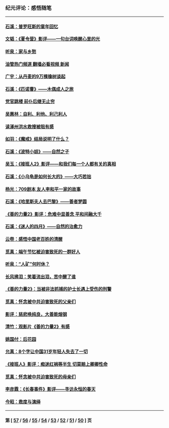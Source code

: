 ### 纪元评论：感悟随笔
---
#### [石溪：普罗旺斯的童年回忆](../../pages/nsc1035/n14079638.md?09290330) 
#### [文韬：《夏令营》影评——一句台词唤醒心里的光](../../pages/nsc1035/n14079107.md?09290330) 
#### [听泉：家与乡愁](../../pages/nsc1035/n14068482.md?09290330) 
#### [油管热门频道 翻墙必看视频 新闻](ok?09290330)
#### [广宇：从丹麦的9万棵橡树谈起](../../pages/nsc1035/n14061428.md?09290330) 
#### [石溪：《匹诺曹》——木偶成人之旅](../../pages/nsc1035/n14061424.md?09290330) 
#### [党官跳楼 前仆后继无止穷](../../pages/nsc1035/n14058175.md?09290330) 
#### [吴惠林：自利、利他、利己利人](../../pages/nsc1035/n14052459.md?09290330) 
#### [读涿州洪水救搜被阻有感](../../pages/nsc1035/n14049641.md?09290330) 
#### [如羽：《魔戒》结局说明了什么？](../../pages/nsc1035/n14048860.md?09290330) 
#### [石溪：《波特小姐》——自然之子](../../pages/nsc1035/n14048291.md?09290330) 
#### [吴玉：《接班人2》影评——和我们每一个人都有关的真相](../../pages/nsc1035/n14041114.md?09290330) 
#### [石溪：《小乌龟是如何长大的》——大巧若拙](../../pages/nsc1035/n14037479.md?09290330) 
#### [杨光：709剧本 友人李和平一家的故事](../../pages/nsc1035/n14032047.md?09290330) 
#### [石溪：《哈里斯夫人去巴黎》——善者梦圆](../../pages/nsc1035/n14031778.md?09290330) 
#### [《善的力量2》影评：危难中显善念 平和间融大千](../../pages/nsc1035/n14028390.md?09290330) 
#### [石溪：《迷人的四月》——自然的治愈力](../../pages/nsc1035/n14027049.md?09290330) 
#### [云卷：感悟中国老百姓的清醒](../../pages/nsc1035/n14025152.md?09290330) 
#### [觅真：端午节忆被迫害致死的一群好人](../../pages/nsc1035/n14020985.md?09290330) 
#### [听泉：“人矿”何时休？](../../pages/nsc1035/n14016609.md?09290330) 
#### [长风拂泪：笑着流出泪，苦中醒了谁](../../pages/nsc1035/n14016469.md?09290330) 
#### [《善的力量2》：当被非法抓捕的护士长遇上受伤的刑警](../../pages/nsc1035/n14015561.md?09290330) 
#### [觅真：怀念被中共迫害致死的父亲们](../../pages/nsc1035/n14014258.md?09290330) 
#### [影评：慈悲唤纯良，大善能熔钢](../../pages/nsc1035/n14010867.md?09290330) 
#### [清竹：观影片《善的力量2》有感](../../pages/nsc1035/n14010015.md?09290330) 
#### [姚国付：后花园](../../pages/nsc1035/n14005301.md?09290330) 
#### [允真：8个字让中国31岁年轻人失去了一切](../../pages/nsc1035/n13999093.md?09290330) 
#### [《接班人》影评：痴迷红祸等半生 切莫赔上卿卿性命](../../pages/nsc1035/n13998676.md?09290330) 
#### [觅真：怀念被中共迫害致死的母亲们](../../pages/nsc1035/n13997271.md?09290330) 
#### [李彦霖：《长春事件》影评——寻访永恒的春天](../../pages/nsc1035/n13995112.md?09290330) 
#### [今昭：救度与演绎](../../pages/nsc1035/n13992670.md?09290330) 

---
#### 第 [ [57](./57.md?09290330) / [56](./56.md?09290330) / [55](./55.md?09290330) / [54](./54.md?09290330) / [53](./53.md?09290330) / [52](./52.md?09290330) / [51](./51.md?09290330) / [50](./50.md?09290330) ] 页
